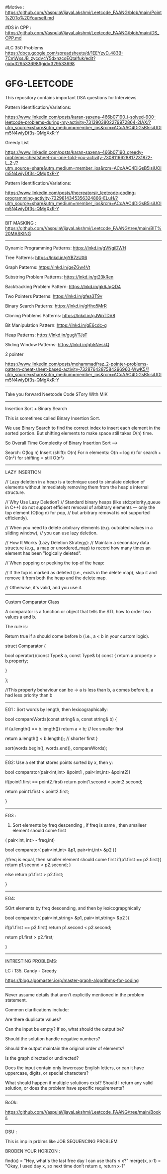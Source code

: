 #Motive : https://github.com/VaspulaVijayaLakshmi/Leetcode_FAANG/blob/main/Point%20To%20Yourself.md

#DS in CPP : https://github.com/VaspulaVijayaLakshmi/Leetcode_FAANG/blob/main/DS_CPP.md


#LC 350 Problems
https://docs.google.com/spreadsheets/d/1EEYzyD_483B-7CmWxsJB_zycdv4Y5dxnzcoEQtaIfuk/edit?gid=329533698#gid=329533698





# GFG-LEETCODE

This repository contains important DSA questions for Interviews


Pattern Identification/Variations:



https://www.linkedin.com/posts/karan-saxena-466b07190_i-solved-900-leetcode-problems-during-my-activity-7313903802279972864-2IAX/?utm_source=share&utm_medium=member_ios&rcm=ACoAAC4DiGsB5isiUOIm5N4wiyDf3s-QMgXxR-Y




Greedy List

https://www.linkedin.com/posts/karan-saxena-466b07190_greedy-problems-cheatsheet-no-one-told-you-activity-7308116628817231872-L_2-/?utm_source=share&utm_medium=member_ios&rcm=ACoAAC4DiGsB5isiUOIm5N4wiyDf3s-QMgXxR-Y






Pattern Identification/Variations:

https://www.linkedin.com/posts/thecreatorsir_leetcode-coding-programming-activity-7329814345356324866-ELuH/?utm_source=share&utm_medium=member_ios&rcm=ACoAAC4DiGsB5isiUOIm5N4wiyDf3s-QMgXxR-Y


______


BIT MASKING :
https://github.com/VaspulaVijayaLakshmi/Leetcode_FAANG/tree/main/BIT%20MASKING

_____



Dynamic Programming Patterns: https://lnkd.in/gVNgiDWH

Tree Patterns: https://lnkd.in/gYB7zUX6

Graph Patterns: https://lnkd.in/geZGw4Vt

Substring Problem Patterns: https://lnkd.in/gt23kRen

Backtracking Problem Pattern: https://lnkd.in/gk6JqQD4

Two Pointers Patterns: https://lnkd.in/gfea3T9v

Binary Search Patterns: https://lnkd.in/gHhq5MrR

Cloning Problems Patterns: https://lnkd.in/gJWqTDV8

Bit Manipulation Pattern: https://lnkd.in/gE6cdc-g

Heap Patterns: https://lnkd.in/gugVTJsT

Sliding Window Patterns: https://lnkd.in/gb5NeskQ






2 pointer 

https://www.linkedin.com/posts/mohammadfraz_2-pointer-problems-pattern-cheat-sheet-based-activity-7328764287584296960-WwK5/?utm_source=share&utm_medium=member_ios&rcm=ACoAAC4DiGsB5isiUOIm5N4wiyDf3s-QMgXxR-Y





__________________________________________________________________________________________________________________


Take you forward
Neetcode
Code STory WIth MIK



______________________________________________________________________________________________________________________



Insertion Sort +  Binary Search


This is sometimes called Binary Insertion Sort.

We use Binary Search to find the correct index to insert each element in the sorted portion.
But shifting elements to make space still takes O(n) time.


So Overall Time Complexity of Binary Insertion Sort  -->   

Search: O(log n)
Insert (shift): O(n)
For n elements: O(n × log n) for search + O(n²) for shifting = still O(n²)



________________________________________________________________________________________________________________________



LAZY INSERTION



// Lazy deletion in a heap is a technique used to simulate deletion of elements without immediately removing them from the heap's internal structure.

// Why Use Lazy Deletion?
// Standard binary heaps (like std::priority_queue in C++) do not support efficient removal of arbitrary elements — only the top element (O(log n) for pop,
//  but arbitrary removal is not supported efficiently).

// When you need to delete arbitrary elements (e.g. outdated values in a sliding window), 
// you can use lazy deletion.

// How It Works (Lazy Deletion Strategy):
// Maintain a secondary data structure (e.g., a map or unordered_map) to record how many times an element has been "logically deleted".

// When popping or peeking the top of the heap:

// If the top is marked as deleted (i.e., exists in the delete map), skip it and remove it from both the heap and the delete map.

// Otherwise, it's valid, and you use it.



___________________________________________________________



Custom Comparator Class

A comparator is a function or object that tells the STL how to order two values a and b.


The rule is:

Return true if a should come before b (i.e., a < b in your custom logic).



struct Comparator {

   bool operator()(const Type& a, const Type& b) const {
        return a.property > b.property;  
   
  }
  
};

//This property behaviour can be -> a is less than b, a comes before b, a had less priority  than b

______________________


EG1 : 
Sort words by length, then lexicographically:


bool compareWords(const string& a, const string& b) {

   if (a.length() == b.length())
        return a < b;  // lex smaller first
        
   return a.length() < b.length();  // shorter first
}

sort(words.begin(), words.end(), compareWords);

_______________________

EG2: 
Use a set that stores points sorted by x, then y:

bool comparator(pair<int,int> &point1 , pair<int,int> &point2){


   if(point1.first == point2.first)
      return point1.second < point2.second;

      
   return point1.first < point2.first;
      
}

____________________________

EG3 :

1. Sort elements by freq descending ,  if freq is same , then smalleer element should come first

  ( pair<int, int> - freq,int)


bool comparator( pair<int,int> &p1, pair<int,int> &p2 ){

//freq is equal, then smaller element should come first
   if(p1.first == p2.first){
        return p1.second < p2.second;
   }

   else 
   return p1.first >  p2.first;

}

______________

EG4:

SOrt elements by freq descending, and then by lexicograpghically


bool comparator( pair<int,string> &p1, pair<int,string> &p2 ){


if(p1.first == p2.first)
 return p1.second < p2.second;

 return p1.first > p2.first;


}

____________

INTRESTING PROBLEMS:

LC  : 135. Candy - Greedy








https://blog.algomaster.io/p/master-graph-algorithms-for-coding



_______



Never assume details that aren’t explicitly mentioned in the problem statement.

Common clarifications include:

Are there duplicate values?

Can the input be empty? If so, what should the output be?

Should the solution handle negative numbers?

Should the output maintain the original order of elements?

Is the graph directed or undirected?

Does the input contain only lowercase English letters, or can it have uppercase, digits, or special characters?

What should happen if multiple solutions exist? Should I return any valid solution, or does the problem have specific requirements?


___________




BoOk:

https://github.com/VaspulaVijayaLakshmi/Leetcode_FAANG/tree/main/Books


__________




DSU : 



This is imp in prblms like JOB SEQUENCING PROBLEM

BRODEN YOUR HORIZON :



find(x) = "Hey, what's the last free day I can use that’s ≤ x?"
merge(x, x-1) = "Okay, I used day x, so next time don’t return x, return x-1"






